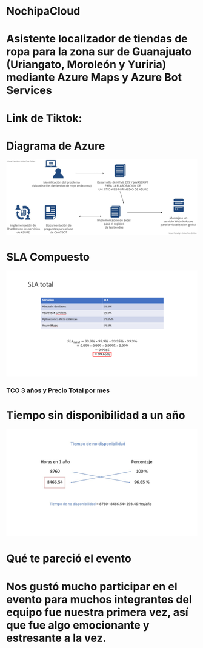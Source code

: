 # NochipaCloud

# Asistente localizador de tiendas de ropa para la zona sur de Guanajuato (Uriangato, Moroleón y Yuriria) mediante Azure Maps y Azure Bot Services

# Link de Tiktok: 

# Diagrama de Azure
![Diagrama de Azure](images/MicrosoftTeams-image(4).png)

# SLA Compuesto
![SLA Compuesto](images/MicrosoftTeams-image(5).png)

### TCO 3 años y Precio Total por mes

# Tiempo sin disponibilidad a un año
![Tiempo de disponibilidad](images/MicrosoftTeams-image(3).png)

# Qué te pareció el evento
# Nos gustó mucho participar en el evento para muchos integrantes del equipo fue nuestra primera vez, así que fue algo emocionante y estresante a la vez. 